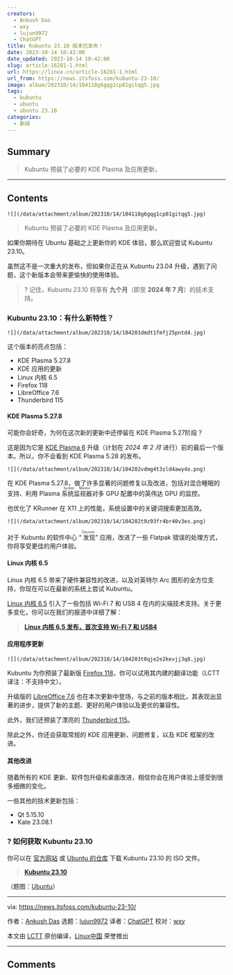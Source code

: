 ```yaml
---
creators:
  - Ankush Das
  - wxy
  - lujun9972
  - ChatGPT
title: Kubuntu 23.10 版本已发布！
date: 2023-10-14 10:42:00
date_updated: 2023-10-14 10:42:00
slug: article-16281-1.html
url: https://linux.cn/article-16281-1.html
url_from: https://news.itsfoss.com/kubuntu-23-10/
image: album/202310/14/104118g6gqg1cp81gitqg5.jpg
tags:
  - kubuntu
  - ubuntu
  - ubuntu 23.10
categories:
  - 新闻
---
```


## Summary

> Kubuntu 预装了必要的 KDE Plasma 及应用更新。

***

<!-- more -->

## Contents

`![](/data/attachment/album/202310/14/104118g6gqg1cp81gitqg5.jpg)`

> 
> Kubuntu 预装了必要的 KDE Plasma 及应用更新。
> 
> 
> 

如果你期待在 Ubuntu 基础之上更新你的 KDE 体验，那么欢迎尝试 Kubuntu 23.10。

虽然这不是一次重大的发布，但如果你正在从 Kubuntu 23.04 升级，遇到了问题，这个新版本会带来更愉快的使用体验。

> 
> ? 记住，Kubuntu 23.10 将享有 **九个月**（即至 **2024 年 7 月**）的技术支持。
> 
> 
> 

### Kubuntu 23.10：有什么新特性？

`![](/data/attachment/album/202310/14/104201dmdt1fmfj25pntd4.jpg)`

这个版本的亮点包括：

* KDE Plasma 5.27.8
* KDE 应用的更新
* Linux 内核 6.5
* Firefox 118
* LibreOffice 7.6
* Thunderbird 115

#### KDE Plasma 5.27.8

可能你会好奇，为何在这次新的更新中还停留在 KDE Plasma 5.27阶段？

这是因为它是 [KDE Plasma 6](https://news.itsfoss.com/kde-plasma-6-dev/) 升级（计划在 *2024 年 2 月* 进行）前的最后一个版本。所以，你不会看到 KDE Plasma 5.28 的发布。

`![](/data/attachment/album/202310/14/104202vdmg4t3zld4awy4o.png)`

在 KDE Plasma 5.27.8，做了许多显著的问题修复以及改进，包括对混合睡眠的支持、利用 Plasma <ruby> 系统监视器 <rt>  System Monitor </rt></ruby> 对多 GPU 配置中的英伟达 GPU 的监控。

也优化了 KRunner 在 X11 上的性能，系统设置中的关键词搜索更加高效。

`![](/data/attachment/album/202310/14/104202t9z93fr4br40v3es.png)`

对于 Kubuntu 的软件中心 “<ruby> 发现 <rt>  Discover </rt></ruby>” 应用，改进了一些 Flatpak 错误的处理方式，你将享受更佳的用户体验。

#### Linux 内核 6.5

Linux 内核 6.5 带来了硬件兼容性的改进，以及对英特尔 Arc 图形的全方位支持，你现在可以在最新的系统上尝试 Kubuntu。

[Linux 内核 6.5](https://news.itsfoss.com/linux-kernel-6-5-release/) 引入了一些包括 Wi-Fi 7 和 USB 4 在内的尖端技术支持。关于更多变化，你可以在我们的报道中详细了解：

> 
> **[Linux 内核 6.5 发布，首次支持 Wi-Fi 7 和 USB4](https://linux.cn/article-16140-1.html)**
> 
> 
> 

#### 应用程序更新

`![](/data/attachment/album/202310/14/104203t0qje2e2kevjj3q8.jpg)`

Kubuntu 为你预装了最新版 [Firefox 118](https://news.itsfoss.com/firefox-118-release/)，你可以试用其内建的翻译功能（LCTT 译注：不支持中文）。

升级版的 [LibreOffice 7.6](https://news.itsfoss.com/libreoffice-7-6/) 也在本次更新中登场，与之前的版本相比，其表现出显著的进步，提供了新的主题、更好的用户体验以及更优的兼容性。

此外，我们还预装了漂亮的 [Thunderbird 115](https://news.itsfoss.com/thunderbird-115/)。

除此之外，你还会获取常规的 KDE 应用更新、问题修复，以及 KDE 框架的改进。

#### 其他改进

随着所有的 KDE 更新、软件包升级和桌面改进，相信你会在用户体验上感受到很多细微的变化。

一些其他的技术更新包括：

* Qt 5.15.10
* Kate 23.08.1

### ? 如何获取 Kubuntu 23.10

你可以在 [官方网站](https://kubuntu.org/getkubuntu/) 或 [Ubuntu 的仓库](http://cdimage.ubuntu.com/kubuntu/releases/23.10) 下载 Kubuntu 23.10 的 ISO 文件。

> 
> **[Kubuntu 23.10](http://cdimage.ubuntu.com/kubuntu/releases/23.10/release/)**
> 
> 
> 

（题图：[Ubuntu](https://ubuntu.com/blog/into-the-labyrinth)）

---

via: <https://news.itsfoss.com/kubuntu-23-10/>

作者：[Ankush Das](https://news.itsfoss.com/author/ankush/) 选题：[lujun9972](https://github.com/lujun9972) 译者：[ChatGPT](https://linux.cn/lctt/ChatGPT) 校对：[wxy](https://github.com/wxy)

本文由 [LCTT](https://github.com/LCTT/TranslateProject) 原创编译，[Linux中国](https://linux.cn/) 荣誉推出

***

## Comments
